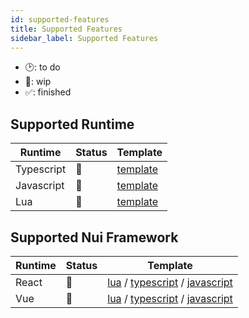 ```yaml
---
id: supported-features
title: Supported Features
sidebar_label: Supported Features
---
```


- 🕑: to do
- 🚧: wip
- ✅: finished

## Supported Runtime

| Runtime    | Status | Template                                                                                             |
| ---------- | ------ | ---------------------------------------------------------------------------------------------------- |
| Typescript | 🚧     | [template](https://github.com/JustinMartinDev/fivem-resource-templates/tree/main/typescript/vanilla) |
| Javascript | 🚧     | [template](https://github.com/JustinMartinDev/fivem-resource-templates/tree/main/javascript/vanilla) |
| Lua        | 🚧     | [template](https://github.com/JustinMartinDev/fivem-resource-templates/tree/main/lua/vanilla)        |

## Supported Nui Framework

| Runtime | Status | Template                                                                                                                                                                                                                                                                                                         |
| ------- | ------ | ---------------------------------------------------------------------------------------------------------------------------------------------------------------------------------------------------------------------------------------------------------------------------------------------------------------- |
| React   | 🚧     | [lua](https://github.com/JustinMartinDev/fivem-resource-templates/tree/main/lua/nui/react) / [typescript](https://github.com/JustinMartinDev/fivem-resource-templates/tree/main/typescript/nui/react) / [javascript](https://github.com/JustinMartinDev/fivem-resource-templates/tree/main/javascript/nui/react) |
| Vue     | 🚧     | [lua](https://github.com/JustinMartinDev/fivem-resource-templates/tree/main/lua/nui/vue) / [typescript](https://github.com/JustinMartinDev/fivem-resource-templates/tree/main/typescript/nui/vue) / [javascript](https://github.com/JustinMartinDev/fivem-resource-templates/tree/main/javascript/nui/vue)       |
